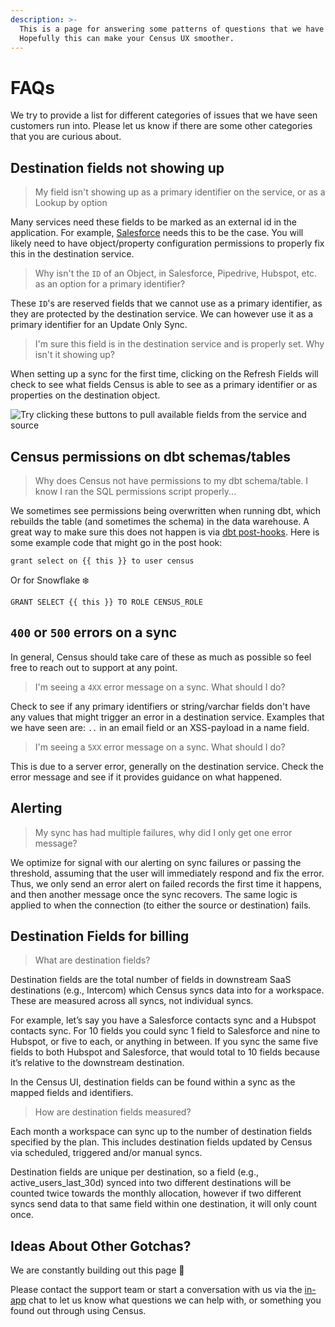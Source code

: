 ```yaml
---
description: >-
  This is a page for answering some patterns of questions that we have seen.
  Hopefully this can make your Census UX smoother.
---
```


# FAQs

We try to provide a list for different categories of issues that we have seen customers run into. Please let us know if there are some other categories that you are curious about.

## Destination fields not showing up

> My field isn't showing up as a primary identifier on the service, or as a Lookup by option

Many services need these fields to be marked as an external id in the application. For example, [Salesforce](https://docs.getcensus.com/destinations/salesforce#creating-new-external-identifier-fields) needs this to be the case. You will likely need to have object/property configuration permissions to properly fix this in the destination service.

> Why isn't the `ID` of an Object, in Salesforce, Pipedrive, Hubspot, etc. as an option for a primary identifier?

These `ID`'s are reserved fields that we cannot use as a primary identifier, as they are protected by the destination service. We can however use it as a primary identifier for an Update Only Sync.

> I'm sure this field is in the destination service and is properly set. Why isn't it showing up?

When setting up a sync for the first time, clicking on the Refresh Fields will check to see what fields Census is able to see as a primary identifier or as properties on the destination object.

![Try clicking these buttons to pull available fields from the service and source](<../.gitbook/assets/Refresh Fields.png>)

## Census permissions on dbt schemas/tables

> Why does Census not have permissions to my dbt schema/table. I know I ran the SQL permissions script properly...

We sometimes see permissions being overwritten when running dbt, which rebuilds the table (and sometimes the schema) in the data warehouse. A great way to make sure this does not happen is via [dbt post-hooks](https://docs.getdbt.com/reference/resource-configs/pre-hook-post-hook). Here is some example code that might go in the post hook:

`grant select on {{ this }} to user census`

Or for Snowflake :snowflake:

`GRANT SELECT {{ this }} TO ROLE CENSUS_ROLE`

## `400` or `500` errors on a sync

In general, Census should take care of these as much as possible so feel free to reach out to support at any point.

> I'm seeing a `4XX` error message on a sync. What should I do?

Check to see if any primary identifiers or string/varchar fields don't have any values that might trigger an error in a destination service. Examples that we have seen are: `..` in an email field or an XSS-payload in a name field.

> I'm seeing a `5XX` error message on a sync. What should I do?

This is due to a server error, generally on the destination service. Check the error message and see if it provides guidance on what happened.

## Alerting

> My sync has had multiple failures, why did I only get one error message?

We optimize for signal with our alerting on sync failures or passing the threshold, assuming that the user will immediately respond and fix the error. Thus, we only send an error alert on failed records the first time it happens, and then another message once the sync recovers. The same logic is applied to when the connection (to either the source or destination) fails.

## Destination Fields for billing

> What are destination fields?

Destination fields are the total number of fields in downstream SaaS destinations (e.g., Intercom) which Census syncs data into for a workspace. These are measured across all syncs, not individual syncs.

For example, let’s say you have a Salesforce contacts sync and a Hubspot contacts sync. For 10 fields you could sync 1 field to Salesforce and nine to Hubspot, or five to each, or anything in between. If you sync the same five fields to both Hubspot and Salesforce, that would total to 10 fields because it’s relative to the downstream destination.

In the Census UI, destination fields can be found within a sync as the mapped fields and identifiers.

> How are destination fields measured?

Each month a workspace can sync up to the number of destination fields specified by the plan. This includes destination fields updated by Census via scheduled, triggered and/or manual syncs.

Destination fields are unique per destination, so a field (e.g., active\_users\_last\_30d) synced into two different destinations will be counted twice towards the monthly allocation, however if two different syncs send data to that same field within one destination, it will only count once.

## Ideas About Other Gotchas?

We are constantly building out this page :construction:

Please contact the support team or start a conversation with us via the [in-app](https://app.getcensus.com) chat to let us know what questions we can help with, or something you found out through using Census.
